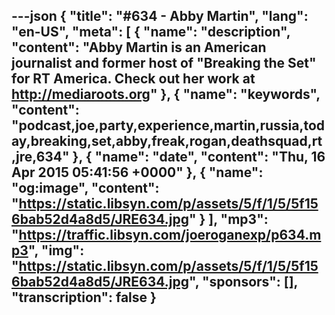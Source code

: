 ---json
{
  "title": "#634 - Abby Martin",
  "lang": "en-US",
  "meta": [
    {
      "name": "description",
      "content": "Abby Martin is an American journalist and former host of \"Breaking the Set\" for RT America. Check out her work at http://mediaroots.org"
    },
    {
      "name": "keywords",
      "content": "podcast,joe,party,experience,martin,russia,today,breaking,set,abby,freak,rogan,deathsquad,rt,jre,634"
    },
    {
      "name": "date",
      "content": "Thu, 16 Apr 2015 05:41:56 +0000"
    },
    {
      "name": "og:image",
      "content": "https://static.libsyn.com/p/assets/5/f/1/5/5f156bab52d4a8d5/JRE634.jpg"
    }
  ],
  "mp3": "https://traffic.libsyn.com/joeroganexp/p634.mp3",
  "img": "https://static.libsyn.com/p/assets/5/f/1/5/5f156bab52d4a8d5/JRE634.jpg",
  "sponsors": [],
  "transcription": false
}
---
<episode-header />

<timemark seconds="0" />

<transcribe-call-to-action />

<episode-footer />
